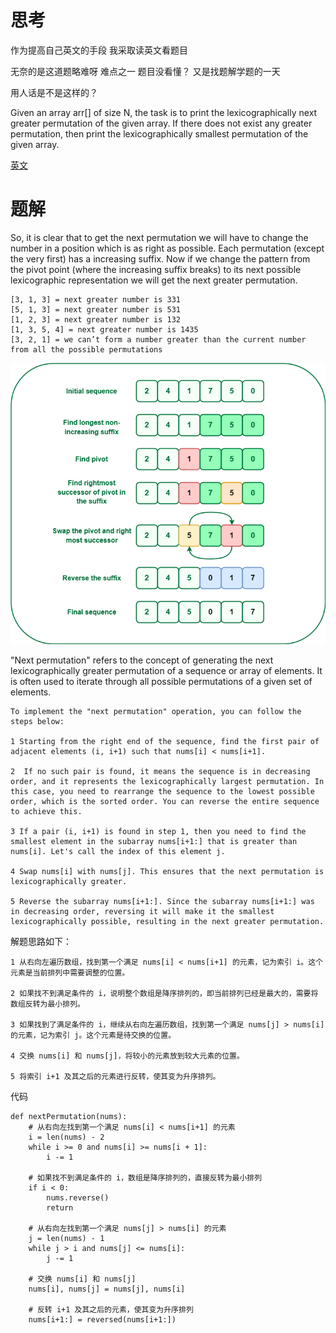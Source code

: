 # 思考
作为提高自己英文的手段 我采取读英文看题目

无奈的是这道题略难呀 难点之一 题目没看懂？ 又是找题解学题的一天 

用人话是不是这样的？

Given an array arr[] of size N, the task is to print the lexicographically next greater permutation of the given array. If there does not exist any greater permutation, then print the lexicographically smallest permutation of the given array.

[英文](https://leetcode.com/problems/next-permutation/)

# 题解

So, it is clear that to get the next permutation we will have to change the number in a position which is as right as possible. Each permutation (except the very first) has a increasing suffix. Now if we change the pattern from the pivot point (where the increasing suffix breaks) to its next possible lexicographic representation we will get the next greater permutation.

    [3, 1, 3] = next greater number is 331
    [5, 1, 3] = next greater number is 531
    [1, 2, 3] = next greater number is 132
    [1, 3, 5, 4] = next greater number is 1435
    [3, 2, 1] = we can’t form a number greater than the current number from all the possible permutations

![img.png](img.png)


"Next permutation" refers to the concept of generating the next lexicographically greater permutation of a sequence or array of elements. It is often used to iterate through all possible permutations of a given set of elements.

    
    To implement the "next permutation" operation, you can follow the steps below:
    
    1 Starting from the right end of the sequence, find the first pair of adjacent elements (i, i+1) such that nums[i] < nums[i+1].
    
    2  If no such pair is found, it means the sequence is in decreasing order, and it represents the lexicographically largest permutation. In this case, you need to rearrange the sequence to the lowest possible order, which is the sorted order. You can reverse the entire sequence to achieve this.
    
    3 If a pair (i, i+1) is found in step 1, then you need to find the smallest element in the subarray nums[i+1:] that is greater than nums[i]. Let's call the index of this element j.
    
    4 Swap nums[i] with nums[j]. This ensures that the next permutation is lexicographically greater.
    
    5 Reverse the subarray nums[i+1:]. Since the subarray nums[i+1:] was in decreasing order, reversing it will make it the smallest lexicographically possible, resulting in the next greater permutation.

解题思路如下：

    1 从右向左遍历数组，找到第一个满足 nums[i] < nums[i+1] 的元素，记为索引 i。这个元素是当前排列中需要调整的位置。
    
    2 如果找不到满足条件的 i，说明整个数组是降序排列的，即当前排列已经是最大的，需要将数组反转为最小排列。
    
    3 如果找到了满足条件的 i，继续从右向左遍历数组，找到第一个满足 nums[j] > nums[i] 的元素，记为索引 j。这个元素是待交换的位置。
    
    4 交换 nums[i] 和 nums[j]，将较小的元素放到较大元素的位置。
    
    5 将索引 i+1 及其之后的元素进行反转，使其变为升序排列。

代码 

    
    
    def nextPermutation(nums):
        # 从右向左找到第一个满足 nums[i] < nums[i+1] 的元素
        i = len(nums) - 2
        while i >= 0 and nums[i] >= nums[i + 1]:
            i -= 1
    
        # 如果找不到满足条件的 i，数组是降序排列的，直接反转为最小排列
        if i < 0:
            nums.reverse()
            return
    
        # 从右向左找到第一个满足 nums[j] > nums[i] 的元素
        j = len(nums) - 1
        while j > i and nums[j] <= nums[i]:
            j -= 1
    
        # 交换 nums[i] 和 nums[j]
        nums[i], nums[j] = nums[j], nums[i]
    
        # 反转 i+1 及其之后的元素，使其变为升序排列
        nums[i+1:] = reversed(nums[i+1:])



